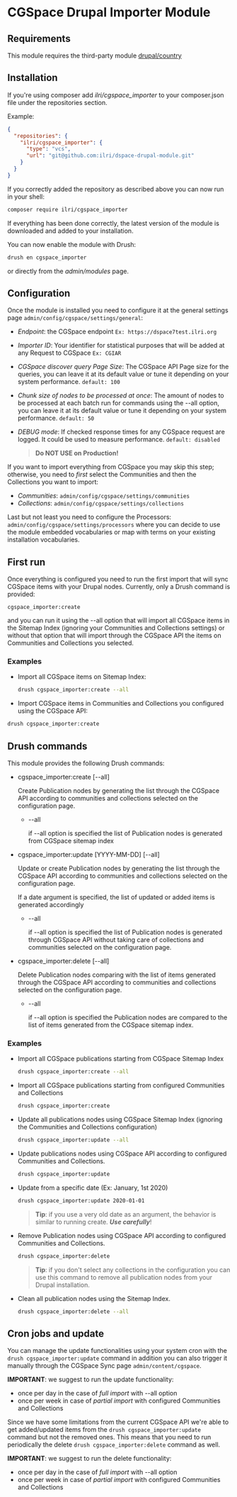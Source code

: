 # CGSpace Drupal Importer Module

## Requirements
This module requires the third-party module  [drupal/country](https://www.drupal.org/project/country)

## Installation
If you're using composer add *ilri/cgspace_importer*
to your composer.json file under the repositories section.

Example:

```json
{
  "repositories": {
    "ilri/cgspace_importer": {
      "type": "vcs",
      "url": "git@github.com:ilri/dspace-drupal-module.git"
    }
  }
}
```
If you correctly added the repository as described above
you can now run in your shell:

```bash
composer require ilri/cgspace_importer
```

If everything has been done correctly, the latest version of the module is downloaded
and added to your installation.

You can now enable the module with Drush:

```bash
drush en cgspace_importer
```

or directly from the *admin/modules* page.

## Configuration

Once the module is installed you need to configure it at the general settings page `admin/config/cgspace/settings/general`:
- *Endpoint*: the CGSpace endpoint `Ex: https://dspace7test.ilri.org`
- *Importer ID*: Your identifier for statistical purposes that will be added at any Request to CGSpace `Ex: CGIAR`
- *CGSpace discover query Page Size*: The CGSpace API Page size for the queries, you can leave it at its default value or tune it depending on your system performance. `default: 100`
- *Chunk size of nodes to be processed at once*: The amount of nodes to be processed at each batch run for commands using the --all option, you can leave it at its default value or tune it depending on your system performance. `default: 50`
- *DEBUG mode*: If checked response times for any CGSpace request are logged. It could be used to measure performance. `default: disabled`

  > **Do NOT USE on Production!**

If you want to import everything from CGSpace you may skip this step; otherwise, you need to *first* select the Communities and then the Collections you want to import:
- *Communities*: `admin/config/cgspace/settings/communities`
- *Collections*: `admin/config/cgspace/settings/collections`

Last but not least you need to configure the Processors: `admin/config/cgspace/settings/processors`
where you can decide to use the module embedded vocabularies or map with terms on your existing installation vocabularies.

## First run
Once everything is configured you need to run the first import that will sync CGSpace items with your Drupal nodes. Currently, only a Drush command is provided:

`cgspace_importer:create`

and you can run it using the --all option that will import all CGSpace items in the Sitemap Index (ignoring your Communities and Collections settings)
or without that option that will import through the CGSpace API the items on Communities and Collections you selected.

### Examples

- Import all CGSpace items on Sitemap Index:

  ```bash
  drush cgspace_importer:create --all
  ```

-  Import CGSpace items in Communities and Collections you configured using the CGSpace API:

  ```bash
  drush cgspace_importer:create
  ```
## Drush commands
This module provides the following Drush commands:
- cgspace_importer:create [--all]

  Create Publication nodes by generating the list through the CGSpace API according to communities and collections selected on the configuration page.
  - --all

    if --all option is specified the list of Publication nodes is generated from CGSpace sitemap index
- cgspace_importer:update [YYYY-MM-DD] [--all]

  Update or create Publication nodes by generating the list through the CGSpace API according to communities and collections selected on the configuration page.

  If a date argument is specified, the list of updated or added items is generated accordingly
  - --all

    if --all option is specified the list of Publication nodes is generated through CGSpace API without taking care of collections and communities selected on the configuration page.
- cgspace_importer:delete [--all]

  Delete Publication nodes comparing with the list of items generated through the CGSpace API according to communities and collections selected on the configuration page.
  - --all

    if --all option is specified the Publication nodes are compared to the list of items generated from the CGSpace sitemap index.


### Examples
- Import all CGSpace publications starting from CGSpace Sitemap Index

  ```bash
  drush cgspace_importer:create --all
  ```

- Import all CGSpace publications starting from configured Communities and Collections

  ```bash
  drush cgspace_importer:create
  ```

- Update all publications nodes using CGSpace Sitemap Index (ignoring the Communities and Collections configuration)

  ```bash
  drush cgspace_importer:update --all
  ```

- Update publications nodes using CGSpace API according to configured Communities and Collections.

  ```bash
  drush cgspace_importer:update
  ```

- Update from a specific date (Ex: January, 1st 2020)

  ```bash
  drush cgspace_importer:update 2020-01-01
  ```

  > **Tip**: if you use a very old date as an argument, the behavior is similar to running create. ***Use carefully***!
- Remove Publication nodes using CGSpace API according to configured Communities and Collections.

  ```bash
  drush cgspace_importer:delete
  ```

  > **Tip**: if you don't select any collections in the configuration you can use this command to remove all publication nodes from your Drupal installation.
- Clean all publication nodes using the Sitemap Index.

  ```bash
  drush cgspace_importer:delete --all
  ```

## Cron jobs and update
You can manage the update functionalities using your system cron with the `drush cgspace_importer:update` command
in addition you can also trigger it manually through the CGSpace Sync page `admin/content/cgspace`.

**IMPORTANT**: we suggest to run the update functionality:
- once per day in the case of *full import* with --all option
- once per week in case of *partial import* with configured Communities and Collections

Since we have some limitations from the current CGSpace API we're able to get added/updated items from the `drush cgspace_importer:update` command but not the removed ones.
This means that you need to run periodically the delete `drush cgspace_importer:delete` command as well.

**IMPORTANT**: we suggest to run the delete functionality:
- once per day in the case of *full import* with --all option
- once per week in case of *partial import* with configured Communities and Collections

